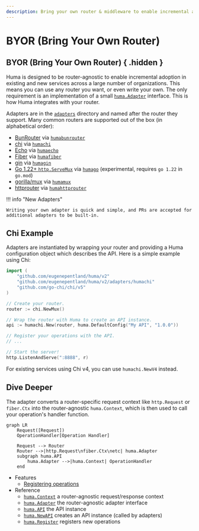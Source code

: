 ```yaml
---
description: Bring your own router & middleware to enable incremental adoption across a large number of organizations.
---
```


# BYOR (Bring Your Own Router)

## BYOR (Bring Your Own Router) { .hidden }

Huma is designed to be router-agnostic to enable incremental adoption in existing and new services across a large number of organizations. This means you can use any router you want, or even write your own. The only requirement is an implementation of a small [`huma.Adapter`](https://pkg.go.dev/github.com/eugenepentland/huma/v2#Adapter) interface. This is how Huma integrates with your router.

Adapters are in the [`adapters`](https://github.com/danielgtaylor/huma/tree/main/adapters) directory and named after the router they support. Many common routers are supported out of the box (in alphabetical order):

-   [BunRouter](https://bunrouter.uptrace.dev/) via [`humabunrouter`](https://pkg.go.dev/github.com/eugenepentland/huma/v2/adapters/humabunrouter)
-   [chi](https://github.com/go-chi/chi) via [`humachi`](https://pkg.go.dev/github.com/eugenepentland/huma/v2/adapters/humachi)
-   [Echo](https://echo.labstack.com/) via [`humaecho`](https://pkg.go.dev/github.com/eugenepentland/huma/v2/adapters/humaecho)
-   [Fiber](https://gofiber.io/) via [`humafiber`](https://pkg.go.dev/github.com/eugenepentland/huma/v2/adapters/humafiber)
-   [gin](https://gin-gonic.com/) via [`humagin`](https://pkg.go.dev/github.com/eugenepentland/huma/v2/adapters/humagin)
-   [Go 1.22+ `http.ServeMux`](https://pkg.go.dev/net/http@master#ServeMux) via [`humago`](https://pkg.go.dev/github.com/eugenepentland/huma/v2/adapters/humago) (experimental, requires `go 1.22` in `go.mod`)
-   [gorilla/mux](https://github.com/gorilla/mux) via [`humamux`](https://pkg.go.dev/github.com/eugenepentland/huma/v2/adapters/humamux)
-   [httprouter](https://github.com/julienschmidt/httprouter) via [`humahttprouter`](https://pkg.go.dev/github.com/eugenepentland/huma/v2/adapters/humahttprouter)

!!! info "New Adapters"

    Writing your own adapter is quick and simple, and PRs are accepted for additional adapters to be built-in.

## Chi Example

Adapters are instantiated by wrapping your router and providing a Huma configuration object which describes the API. Here is a simple example using Chi:

```go title="main.go"
import (
	"github.com/eugenepentland/huma/v2"
	"github.com/eugenepentland/huma/v2/adapters/humachi"
	"github.com/go-chi/chi/v5"
)

// Create your router.
router := chi.NewMux()

// Wrap the router with Huma to create an API instance.
api := humachi.New(router, huma.DefaultConfig("My API", "1.0.0"))

// Register your operations with the API.
// ...

// Start the server!
http.ListenAndServe(":8888", r)
```

For existing services using Chi v4, you can use `humachi.NewV4` instead.

## Dive Deeper

The adapter converts a router-specific request context like `http.Request` or `fiber.Ctx` into the router-agnostic `huma.Context`, which is then used to call your operation's handler function.

```mermaid
graph LR
	Request([Request])
	OperationHandler[Operation Handler]

	Request --> Router
	Router -->|http.Request\nfiber.Ctx\netc| huma.Adapter
	subgraph huma.API
		huma.Adapter -->|huma.Context| OperationHandler
	end
```

-   Features
    -   [Registering operations](./operations.md)
-   Reference
    -   [`huma.Context`](https://pkg.go.dev/github.com/eugenepentland/huma/v2#Context) a router-agnostic request/response context
    -   [`huma.Adapter`](https://pkg.go.dev/github.com/eugenepentland/huma/v2#Adapter) the router-agnostic adapter interface
    -   [`huma.API`](https://pkg.go.dev/github.com/eugenepentland/huma/v2#API) the API instance
    -   [`huma.NewAPI`](https://pkg.go.dev/github.com/eugenepentland/huma/v2#NewAPI) creates an API instance (called by adapters)
    -   [`huma.Register`](https://pkg.go.dev/github.com/eugenepentland/huma/v2#Register) registers new operations
